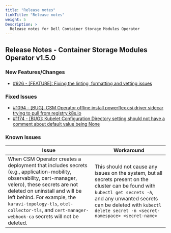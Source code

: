 ```yaml
---
title: "Release notes"
linkTitle: "Release notes"
weight: 5
Description: >
  Release notes for Dell Container Storage Modules Operator
---
```


## Release Notes - Container Storage Modules Operator v1.5.0











### New Features/Changes

- [#926 - [FEATURE]: Fixing the linting, formatting and vetting issues](https://github.com/dell/csm/issues/926)

### Fixed Issues

- [#1094 - [BUG]: CSM Operator offline install powerflex csi driver sidecar trying to pull from registry.k8s.io](https://github.com/dell/csm/issues/1094)
- [#1174 - [BUG]: Kubelet Configuration Directory setting should not have a comment about default value being None](https://github.com/dell/csm/issues/1174)

### Known Issues
| Issue | Workaround |
|-------|------------|
| When CSM Operator creates a deployment that includes secrets (e.g., application-mobility, observability, cert-manager, velero), these secrets are not deleted on uninstall and will be left behind. For example, the `karavi-topology-tls`, `otel-collector-tls`, and `cert-manager-webhook-ca` secrets will not be deleted. | This should not cause any issues on the system, but all secrets present on the cluster can be found with `kubectl get secrets -A`, and any unwanted secrets can be deleted with `kubectl delete secret -n <secret-namespace> <secret-name>`|
